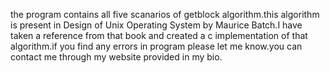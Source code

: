 the program contains all five scanarios of getblock algorithm.this algorithm is present in Design of Unix Operating System by Maurice Batch.I have taken a reference from that book and created a c implementation of that algorithm.if you find any errors in program please let me know.you can contact me through my website provided in my bio.

